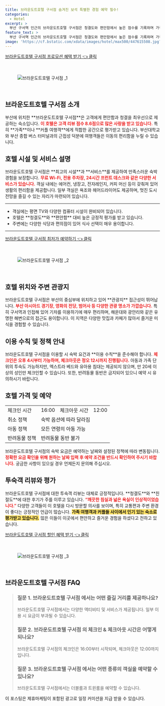 ```yaml
---
title: 브라운도트호텔 구서점 숨겨진 보석 특별한 경험 예약 필수!
categories:
  - Hotel
excerpt: >
  부산 구서역 인근의 브라운도트호텔 구서점은 청결도와 편안함에서 높은 점수를 기록하며 가족 단위 여행객에게 인기 있는 숙소입니다. 주변 음식 거리와 교통 편의성이 좋아 여행과 휴식을 동시에 즐기기 최적의 장소로 주목받고 있습니다.
feature_text: >
  부산 구서역 인근의 브라운도트호텔 구서점은 청결도와 편안함에서 높은 점수를 기록하며 가족 단위 여행객에게 인기 있는 숙소입니다. 주변 음식 거리와 교통 편의성이 좋아 여행과 휴식을 동시에 즐기기 최적의 장소로 주목받고 있습니다.
image: 'https://cf.bstatic.com/xdata/images/hotel/max500/447615508.jpg?k=9b8fa41db147fb1fc313861231321cd4f6d5954d221a7c571e0031144c99ecdf&o=&hp=1'
---
```


<p><a class="modoo-button" href="https://tinyurl.com/26l4kvms" rel="nofollow noopener">브라운도트호텔 구서점  프로모션 혜택 받기 👈 클릭</a></p><br/>
<figure class="image"><img alt="브라운도트호텔 구서점 _1" src="https://cf.bstatic.com/xdata/images/hotel/max1024x768/449794177.jpg?k=4245beb35b7a75af5109db781a71e9ae6cad87c0a38a46c4e7462fe6224a01e4&amp;o=&amp;hp=1"/></figure><br/>

<h2 id="브라운도트호텔_구서점_소개">브라운도트호텔 구서점 소개</h2>
<p>부산에 위치한 **브라운도트호텔 구서점**은 고객에게 편안함과 청결을 최우선으로 제공하는 숙소입니다. <b><span style="color: #ee2323;">이 호텔은 고객 리뷰 점수 8.6점으로 많은 사랑을 받고 있습니다.</span></b> 특히 **가족**이나 **커플 여행객**에게 적합한 공간으로 평가받고 있습니다. 부산대학교와 부산 종합 버스 터미널과의 근접성 덕분에 여행객들은 이동의 편리함을 누릴 수 있습니다.</p>
<h2 id="호텔_ad_서비스_설명">호텔 시설 및 서비스 설명</h2>
<p>브라운도트호텔 구서점은 **최고의 시설**과 **서비스**를 제공하여 만족스러운 숙박 경험을 보장합니다. <b><span style="color: #ee2323;">무료 Wi-Fi, 전용 주차장, 24시간 프런트 데스크와 같은 다양한 서비스가 있습니다.</span></b> 객실 내에는 에어컨, 냉장고, 전자레인지, 커피 머신 등이 갖춰져 있어 생활의 편리함을 제공합니다. 일부 객실은 욕조와 헤어드라이어도 제공하며, 멋진 도시 전망을 즐길 수 있는 자리가 마련되어 있습니다.</p>
<hr/>
<ul>
<li>객실에는 평면 TV와 다양한 컴퓨터 시설이 완비되어 있습니다.</li>
<li>호텔은 **청결도**와 **편안함** 대비 높은 긍정적 평가를 받고 있습니다.</li>
<li>주변에는 다양한 식당과 편의점이 있어 식사 선택이 매우 용이합니다.</li>
</ul>
<hr/>
<p><a class="modoo-button" href="https://tinyurl.com/26l4kvms" rel="nofollow noopener">브라운도트호텔 구서점  최저가 예약하기 👈 클릭</a></p><br/>
<figure class="image"><img alt="브라운도트호텔 구서점 _2" src="https://cf.bstatic.com/xdata/images/hotel/max500/447615508.jpg?k=9b8fa41db147fb1fc313861231321cd4f6d5954d221a7c571e0031144c99ecdf&amp;o=&amp;hp=1"/></figure><br/>
<h2 id="호텔_위치와_관광지">호텔 위치와 주변 관광지</h2>
<p>브라운도트호텔 구서점은 부산의 중심부에 위치하고 있어 **관광지** 접근성이 뛰어납니다. <b><span style="color: #ee2323;">부산 아시아드 경기장, 영화의 전당, 범어사 등 다양한 관광 명소가 가깝습니다.</span></b> 특히 구서역과 인접해 있어 기차를 이용하기에 매우 편리하며, 해운대와 광안리와 같은 유명한 해변으로의 접근도 용이합니다. 이 지역은 다양한 맛집과 카페가 많아서 즐거운 미식을 경험할 수 있습니다.</p>
<h2 id="이용_수칙_및_정책_안내">이용 수칙 및 정책 안내</h2>
<p>브라운도트호텔 구서점을 이용할 시 숙박 요건과 **이용 수칙**을 준수해야 합니다. <b><span style="color: #ee2323;">체크인은 오후 4시부터 가능하며, 체크아웃은 정오 12시까지 진행됩니다.</span></b> 아동과 가족 단위의 투숙도 가능하지만, 엑스트라 베드와 유아용 침대는 제공되지 않으며, 만 20세 이상의 성인만 체크인할 수 있습니다. 또한, 반려동물 동반은 금지되어 있으니 예약 시 유의하시기 바랍니다.</p>
<h2 id="호텔_가격_및_예약">호텔 가격 및 예약</h2>
<table>
<tr>
<td>체크인 시간</td>
<td>16:00</td>
<td>체크아웃 시간</td>
<td>12:00</td>
</tr>
<tr>
<td>취소 정책</td>
<td colspan="3">숙박 옵션에 따라 달라짐</td>
</tr>
<tr>
<td>아동 정책</td>
<td colspan="3">모든 연령의 아동 가능</td>
</tr>
<tr>
<td>반려동물 정책</td>
<td colspan="3">반려동물 동반 불가</td>
</tr>
</table>
<p>브라운도트호텔 구서점의 숙박 요금은 예약하는 날짜와 설정된 정책에 따라 변동됩니다. <b><span style="color: #ee2323;">정확한 요금 확인을 위해 원하는 날짜 입력 후 예약 조건을 반드시 확인하여 주시기 바랍니다.</span></b> 궁금한 사항이 있으실 경우 언제든지 문의해 주십시오.</p>
<h2 id="투숙객_리뷰와_평가">투숙객 리뷰와 평가</h2>
<p>브라운도트호텔 구서점에 대한 투숙객 리뷰는 대체로 긍정적입니다. **청결도**와 **친절도**에 대한 후기가 주를 이루고 있습니다. <b><span style="color: #ee2323;">“깨끗한 침실과 넓은 욕실이 인상적이었습니다.”</span></b> 다양한 고객들이 이 호텔을 다시 방문할 의사를 보이며, 특히 교통편과 주변 환경이 좋다는 긍정적인 언급이 많습니다. <b><span style="background-color: #ffe066;">가족 여행객과 커플들 사이에서 인기 있는 숙소로 평가받고 있습니다.</span></b> 많은 이들이 이곳에서 편안하고 즐거운 경험을 하셨다고 전하고 있습니다.</p>

<p><a class="modoo-button" href="https://tinyurl.com/26l4kvms" rel="nofollow noopener">브라운도트호텔 구서점  할인 혜택 받기 👈 클릭</a></p><br>

<figure class="image"><img src="https://cf.bstatic.com/xdata/images/hotel/max500/447615235.jpg?k=3e410c912b0e9fd07503629c8185f0d0dcb1e201a74c640d136c69aee84fce8b&o=&hp=1" alt="브라운도트호텔 구서점 _3"></figure><br>
<h2 id="브라운도트호텔 구서점 _FAQ">브라운도트호텔 구서점  FAQ</h2>
<div itemscope="" itemtype="https://schema.org/FAQPage"> 
<blockquote> 
<div itemscope="" itemprop="mainEntity" itemtype="https://schema.org/Question"> 
<h3 id="질문_1" itemprop="name">질문 1. 브라운도트호텔 구서점 에서는 어떤 즐길 거리를 제공하나요?</h3> 
<div itemscope="" itemprop="acceptedAnswer" itemtype="https://schema.org/Answer"> 
<span itemprop="text"> 
<p>브라운도트호텔 구서점에서는 다양한 액티비티 및 서비스가 제공됩니다. 일부 이용 시 요금이 부과될 수 있습니다.</p> 
</span> 
</div> 
</div> 
<div itemscope="" itemprop="mainEntity" itemtype="https://schema.org/Question"> 
<h3 id="질문_2" itemprop="name">질문 2. 브라운도트호텔 구서점 의 체크인 & 체크아웃 시간은 어떻게 되나요?</h3> 
<div itemscope="" itemprop="acceptedAnswer" itemtype="https://schema.org/Answer"> 
<span itemprop="text"> 
<p>브라운도트호텔 구서점의 체크인은 16:00부터 시작되며, 체크아웃은 12:00까지입니다.</p> 
</span> 
</div> 
</div> 
<div itemscope="" itemprop="mainEntity" itemtype="https://schema.org/Question"> 
<h3 id="질문_3" itemprop="name">질문 3. 브라운도트호텔 구서점 에서는 어떤 종류의 객실을 예약할 수 있나요?</h3> 
<div itemscope="" itemprop="acceptedAnswer" itemtype="https://schema.org/Answer"> 
<span itemprop="text"> 
<p>브라운도트호텔 구서점에서는 더블룸과 트윈룸을 예약할 수 있습니다.</p> 
</span> 
</div> 
</div> 
</blockquote> 
</div><p>이 포스팅은 제휴마케팅이 포함된 광고로 일정 커미션을 지급 받을 수 있습니다.</p>

